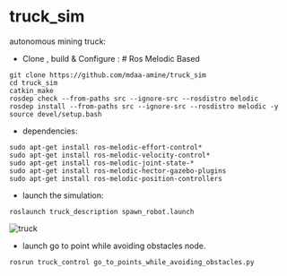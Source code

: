 # truck_sim
autonomous mining truck:

* Clone , build & Configure : # Ros Melodic Based

```
git clone https://github.com/mdaa-amine/truck_sim
cd truck_sim
catkin_make
rosdep check --from-paths src --ignore-src --rosdistro melodic
rosdep install --from-paths src --ignore-src --rosdistro melodic -y
source devel/setup.bash
```

* dependencies:
```
sudo apt-get install ros-melodic-effort-control*
sudo apt-get install ros-melodic-velocity-control*
sudo apt-get install ros-melodic-joint-state-*
sudo apt-get install ros-melodic-hector-gazebo-plugins
sudo apt-get install ros-melodic-position-controllers
```
* launch the simulation:
```
roslaunch truck_description spawn_robot.launch
```

![truck](https://user-images.githubusercontent.com/60377645/164751588-f38fe524-27f7-4fee-8e50-36f4b56f4f19.png)


* launch go to point while avoiding obstacles node.
```
rosrun truck_control go_to_points_while_avoiding_obstacles.py
```
